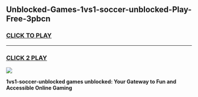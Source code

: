 
## Unblocked-Games-1vs1-soccer-unblocked-Play-Free-3pbcn
<h3>
<a href="https://premium76.site?title=1vs1-soccer-unblocked&ref=20M">CLICK TO PLAY</a></h3>
<hr>

<h3>
<a href="https://premium76.site?title=1vs1-soccer-unblocked&ref=20M">CLICK 2 PLAY</a>
  
</h3>

<a href="https://premium76.site?title=1vs1-soccer-unblocked&ref=19M"><img src="https://clearcache.store/games.png"></a>


**1vs1-soccer-unblocked games unblocked: Your Gateway to Fun and Accessible Online Gaming**
